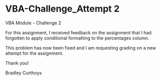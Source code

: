 # VBA-Challenge_Attempt 2
VBA Module - Challenge 2

For this assignment, I received feedback on the assignment that I had forgotten to apply conditional formatting to the percentages column.

This problem has now been fixed and I am requesting grading on a new attempt for the assignment.

Thank you!

Bradley Curthoys
